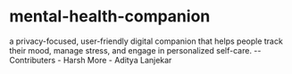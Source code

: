 # mental-health-companion
a privacy-focused, user-friendly digital companion that helps people track their mood, manage stress, and engage in personalized self-care.
-- Contributers - Harsh More - Aditya Lanjekar
